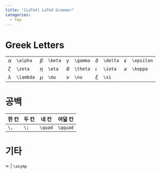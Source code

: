 ```yaml
---
title: "[LaTeX] LaTeX Grammar"
categories:
  - tmp
---
```

# Greek Letters

|||||||||||
|---|---|---|---|---|---|---|---|---|---|
| $\alpha$ | `\alpha` | $\beta$ | `\beta` | $\gamma$ | `\gamma` | $\delta$ | `\delta` | $\epsilon$ | `\epsilon` |
| $\zeta$ | `\zeta` | $\eta$ | `\eta` | $\theta$ | `\theta` | $\iota$ | `\iota` | $\kappa$ | `\keppa` |
| $\lambda$ | `\lambda` | $\mu$ | `\mu` | $\nu$ | `\nu` | $\xi$ | `\xi` | ||

# 공백

| 한 칸 | 두 칸 | 네 칸 | 여덟 칸 |
| --- | --- | --- | --- |
|`\,` | `\;` | `\quad`| `\qquad` |

# 기타

$\asymp$ | `\asymp`
